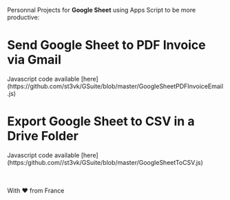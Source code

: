 Personnal Projects for <b>Google Sheet</b> using Apps Script to be more productive: 

<H1>Send Google Sheet to PDF Invoice via Gmail</H1>
Javascript code available [here](https://github.com/st3vk/GSuite/blob/master/GoogleSheetPDFInvoiceEmail.js) 

<H1>Export Google Sheet to CSV in a Drive Folder</H1>
Javascript code available [here](https:/github.com//st3vk/GSuite/blob/master/GoogleSheetToCSV.js)

<br></br> 
With ❤️ from France
